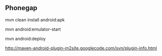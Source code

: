 Phonegap
-------

mvn clean install android:apk

mvn android:emulator-start

mvn android:deploy

http://maven-android-plugin-m2site.googlecode.com/svn/plugin-info.html
